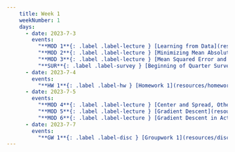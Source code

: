 ```yaml
---
    title: Week 1
    weekNumber: 1
    days:
      - date: 2023-7-3
        events:
          "**MOD 1**{: .label .label-lecture } [Learning from Data](resources/lectures/module_1_learning_from_data.pdf) [✏️](resources/lectures/module_1_learning_from_data_annotated.pdf) [📺](https://podcast.ucsd.edu/watch/s123/dsc40a_a00/1)": "[📖 pg 1-5](resources/notes/notes_chapter_1.pdf#page=1)"
          "**MOD 2**{: .label .label-lecture } [Minimizing Mean Absolute Error](resources/lectures/module_2_minimizing_mean_absolute_error.pdf) [✏️](resources/lectures/module_2_minimizing_mean_absolute_error_annotated.pdf)": "[📖 pg 5-9](resources/notes/notes_chapter_1.pdf#page=5)"
          "**MOD 3**{: .label .label-lecture } [Mean Squared Error and Empirical Risk Minimization](resources/lectures/module_3_mean_squared_error_and_empirical_risk.pdf) [✏️](resources/lectures/module_3_mean_squared_error_and_empirical_risk_annotated.pdf)": "[📖 pg 9-12](resources/notes/notes_chapter_1.pdf#page=9)"
          "**SUR**{: .label .label-survey } [Beginning of Quarter Survey](https://forms.gle/sLFFEZRmjpKACycu7)":
      - date: 2023-7-4
        events:
          "**HW 1**{: .label .label-hw } [Homework 1](resources/homeworks/homework_1.pdf)": 
      - date: 2023-7-5
        events:
          "**MOD 4**{: .label .label-lecture } [Center and Spread, Other Loss Functions](resources/lectures/module_4_center_spread_other_loss.pdf) [✏️](resources/lectures/module_4_center_spread_other_loss_annotated.pdf) [📺](https://podcast.ucsd.edu/watch/s123/dsc40a_a00/2)": "[📖 12-16](resources/notes/notes_chapter_1.pdf#page=12) + [📖](resources/notes/spread.pdf)"
          "**MOD 5**{: .label .label-lecture } [Gradient Descent](resources/lectures/module_5_gradient_descent.pdf) [✏️](resources/lectures/module_5_gradient_descent_annotated.pdf)": "[📖 15-17](resources/notes/notes_chapter_1.pdf#page=15)"
          "**MOD 6**{: .label .label-lecture } [Gradient Descent in Action](resources/lectures/module_6_gradient_descent_in_action.pdf) [✏️](resources/lectures/module_6_gradient_descent_in_action_annotated.pdf)":
      - date: 2023-7-7
        events:
          "**GW 1**{: .label .label-disc } [Groupwork 1](resources/discussions/groupwork_1.pdf)": 
---
```

